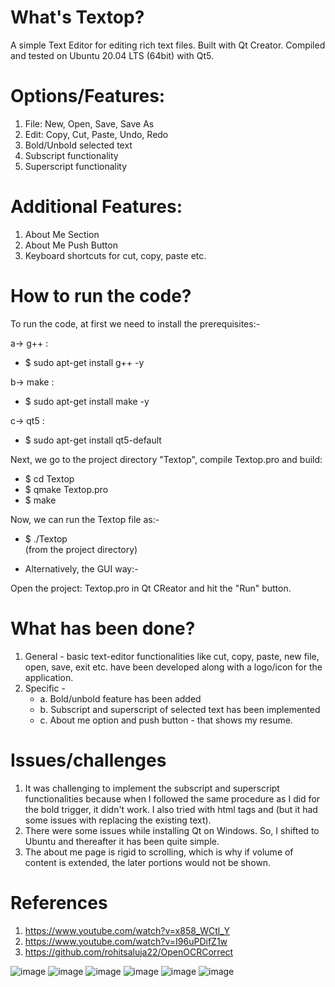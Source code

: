 # What's Textop?
 
A simple Text Editor for editing rich text files. 
Built with Qt Creator.
Compiled and tested on Ubuntu 20.04 LTS (64bit) with Qt5.


# Options/Features:

1. File: New, Open, Save, Save As
2. Edit: Copy, Cut, Paste, Undo, Redo
3. Bold/Unbold selected text
5. Subscript functionality
6. Superscript functionality


# Additional Features:

1. About Me Section
2. About Me Push Button
3. Keyboard shortcuts for cut, copy, paste etc.


# How to run the code?

To run the code, at first we need to install the prerequisites:-

a->  g++ :

- $ sudo apt-get install g++ -y 

b->  make :

- $ sudo apt-get install make -y 

c-> qt5 :

- $ sudo apt-get install qt5-default

Next, we go to the project directory "Textop", compile Textop.pro and build:

- $ cd Textop
- $ qmake Textop.pro
- $ make

Now, we can run the Textop file as:-
 - $ ./Textop  
 (from the project directory)
 
 * Alternatively, the GUI way:-
 
 Open the project: Textop.pro
 in Qt CReator and hit the "Run" button.


# What has been done?

1. General - basic text-editor functionalities like cut, copy, paste, new file, open, save, exit etc.
have been developed along with a logo/icon for the application.
2. Specific - 
	- a. Bold/unbold feature has been added
	- b. Subscript and superscript of selected text has been implemented
	- c. About me option and push button - that shows my resume.


# Issues/challenges

1. It was challenging to implement the subscript and superscript functionalities
because when I followed the same procedure as I did for the bold trigger,
it didn't work. I also tried with html tags <sup> </sup> and <sub> </sub> (but 
it had some issues with replacing the existing text).
2. There were some issues while installing Qt on Windows. So, I shifted to Ubuntu
and thereafter it has been quite simple.  
3. The about me page is rigid to scrolling, which is why if volume of 
content is extended, the later portions would not be shown.


# References

1.  https://www.youtube.com/watch?v=x858_WCtl_Y
2. https://www.youtube.com/watch?v=I96uPDifZ1w
3. https://github.com/rohitsaluja22/OpenOCRCorrect

![image](https://user-images.githubusercontent.com/64594310/154801512-601cbcdf-0e99-4111-941c-e906a46e4e01.png)
![image](https://user-images.githubusercontent.com/64594310/154801561-71685bc3-ba3d-475b-a6a4-1e31cdc8d20f.png)
![image](https://user-images.githubusercontent.com/64594310/154801576-0b93c313-a8a5-4d43-8f07-83ee5455cc31.png)
![image](https://user-images.githubusercontent.com/64594310/154801653-237eebdb-1271-40a8-959e-2f69d5f9157b.png)
![image](https://user-images.githubusercontent.com/64594310/154801723-5bdfc41b-c0a9-4f01-906d-9645870831e2.png)
![image](https://user-images.githubusercontent.com/64594310/154801708-22483a5c-0a11-4e4c-aa25-1b3ca9e72c56.png)

